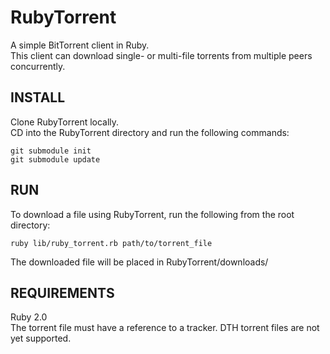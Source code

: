 RubyTorrent
===========

A simple BitTorrent client in Ruby.<br>
This client can download single- or multi-file torrents from multiple peers concurrently.

INSTALL
----
Clone RubyTorrent locally.<br>
CD into the RubyTorrent directory and run the following commands:

```
git submodule init
git submodule update
```

RUN
----
To download a file using RubyTorrent, run the following from the root directory:

```
ruby lib/ruby_torrent.rb path/to/torrent_file 
```

The downloaded file will be placed in RubyTorrent/downloads/

REQUIREMENTS
----
Ruby 2.0 <br>
The torrent file must have a reference to a tracker. DTH torrent files are not yet supported.
